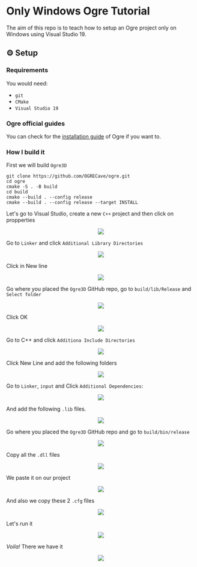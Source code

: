 ﻿# Only Windows Ogre Tutorial

The aim of this repo is to teach how to setup an Ogre project only on Windows using Visual Studio 19.

## ⚙ Setup

### Requirements

You would need:

- `git`
- `CMake`
- `Visual Studio 19`

### Ogre official guides
You can check for the [installation guide](https://ogrecave.github.io/ogre/api/latest/building-ogre.html) of Ogre if you want to.


### How I build it

First we will build `Ogre3D`

```
git clone https://github.com/OGRECave/ogre.git
cd ogre
cmake -S . -B build
cd build
cmake --build . --config release
cmake --build . --config release --target INSTALL
```


Let's go to Visual Studio, create a new `C++` project and then click on propperties

<p align="center">
    <img src="GitHubAssets/Step_1.png">
</p>

Go to `Linker` and click `Additional Library Directories`
<p align="center">
    <img src="GitHubAssets/Step_2.png">
</p>

Click in New line
<p align="center">
    <img src="GitHubAssets/Step_3.png">
</p>

Go where you placed the `Ogre3D` GitHub repo, go to `build/lib/Release` and `Select folder`
<p align="center">
    <img src="GitHubAssets/Step_4.png">
</p>

Click OK
<p align="center">
    <img src="GitHubAssets/Step_5.png">
</p>

Go to C++ and click `Additiona Include Directories`
<p align="center">
    <img src="GitHubAssets/Step_6.png">
</p>

Click New Line and add the following folders
<p align="center">
    <img src="GitHubAssets/Step_7.png">
</p>

Go to `Linker`, `input` and Click `Additional Dependencies`:
<p align="center">
    <img src="GitHubAssets/Step_8.png">
</p>

And add the following `.lib` files.
<p align="center">
    <img src="GitHubAssets/Step_9.png">
</p>

Go where you placed the `Ogre3D` GitHub repo and go to `build/bin/release` 
<p align="center">
    <img src="GitHubAssets/Step_10.png">
</p>

Copy all the `.dll` files
<p align="center">
    <img src="GitHubAssets/Step_11.png">
</p>

We paste it on our project
<p align="center">
    <img src="GitHubAssets/Step_12.png">
</p>

And also we copy these 2 `.cfg` files
<p align="center">
    <img src="GitHubAssets/Step_13.png">
</p>

Let's run it
<p align="center">
    <img src="GitHubAssets/Step_14.png">
</p>

*Voila!* There we have it
<p align="center">
    <img src="GitHubAssets/Step_15.png">
</p>

